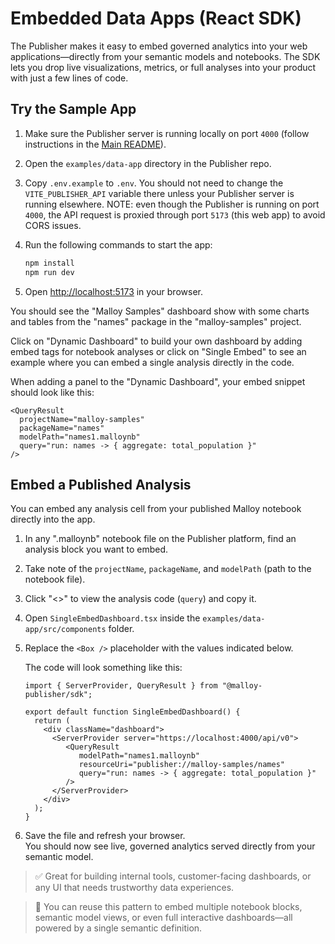 # Embedded Data Apps (React SDK)

The Publisher makes it easy to embed governed analytics into your web applications—directly from your semantic models and notebooks. The SDK lets you drop live visualizations, metrics, or full analyses into your product with just a few lines of code.

## Try the Sample App

1. Make sure the Publisher server is running locally on port `4000` (follow instructions in the [Main README](../../README.md)).
2. Open the `examples/data-app` directory in the Publisher repo.
3. Copy `.env.example` to `.env`. You should not need to change the `VITE_PUBLISHER_API` variable there unless your Publisher server is running elsewhere. NOTE: even though the Publisher is running on port `4000`, the API request is proxied through port `5173` (this web app) to avoid CORS issues.
4. Run the following commands to start the app:

   ```bash
   npm install
   npm run dev
   ```

5. Open [http://localhost:5173](http://localhost:5173) in your browser.

You should see the "Malloy Samples" dashboard show with some charts and tables from the "names" package in the "malloy-samples" project.

Click on "Dynamic Dashboard" to build your own dashboard by adding embed tags for notebook analyses or click on "Single Embed" to see an example where you can embed a single analysis directly in the code.

When adding a panel to the "Dynamic Dashboard", your embed snippet should look like this:

```tsx
<QueryResult
  projectName="malloy-samples"
  packageName="names"
  modelPath="names1.malloynb"
  query="run: names -> { aggregate: total_population }"
/>
```

## Embed a Published Analysis

You can embed any analysis cell from your published Malloy notebook directly into the app.

1. In any ".malloynb" notebook file on the Publisher platform, find an analysis block you want to embed.
2. Take note of the `projectName`, `packageName`, and `modelPath` (path to the notebook file).
3. Click "<>" to view the analysis code (`query`) and copy it.
4. Open `SingleEmbedDashboard.tsx` inside the `examples/data-app/src/components` folder.
5. Replace the `<Box />` placeholder with the values indicated below.

   The code will look something like this:
   ```tsx
   import { ServerProvider, QueryResult } from "@malloy-publisher/sdk";

   export default function SingleEmbedDashboard() {
     return (
       <div className="dashboard">
         <ServerProvider server="https://localhost:4000/api/v0">
            <QueryResult 
               modelPath="names1.malloynb"
               resourceUri="publisher://malloy-samples/names"
               query="run: names -> { aggregate: total_population }"
            />
         </ServerProvider>
       </div>
     );
   }
   ```

6. Save the file and refresh your browser.  
   You should now see live, governed analytics served directly from your semantic model.

> ✅ Great for building internal tools, customer-facing dashboards, or any UI that needs trustworthy data experiences.

> 🔁 You can reuse this pattern to embed multiple notebook blocks, semantic model views, or even full interactive dashboards—all powered by a single semantic definition.
